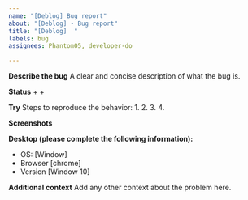 ```yaml
---
name: "[Deblog] Bug report"
about: "[Deblog] - Bug report"
title: "[Deblog]  "
labels: bug
assignees: Phantom05, developer-do

---
```


**Describe the bug**
A clear and concise description of what the bug is.

**Status**
+
+

**Try**
Steps to reproduce the behavior:
1.
2.
3. 
4. 

**Screenshots**


**Desktop (please complete the following information):**
 - OS: [Window]
 - Browser [chrome]
 - Version [Window 10]


**Additional context**
Add any other context about the problem here.
